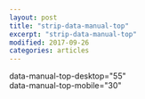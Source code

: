 ```yaml
---
layout: post
title: "strip-data-manual-top"
excerpt: "strip-data-manual-top"
modified: 2017-09-26
categories: articles
---
```

data-manual-top-desktop="55" <br>
data-manual-top-mobile="30" <br>
<div class="apester-strip" is-mobile-only="false" data-manual-top-desktop="55" data-manual-top-mobile="30" data-channel-tokens="574dc6c256ebacd453bb69ba" item-shape="square"
   item-size="medium" item-text-color="white" item-has-shadow="true" strip-background="white"></div>
<script async src="https://static.apester.com/js/sdk/latest/apester-sdk.js"></script>
<div class="apester-media" data-media-id="5eb3fdccd2ea6309ecc3fa6e" data-manual-top-mobile="30" height="512"></div><script async src="https://static.apester.com/js/sdk/latest/apester-sdk.js"></script>
